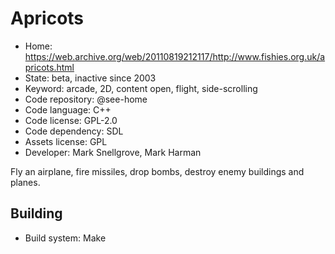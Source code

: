 # Apricots

- Home: https://web.archive.org/web/20110819212117/http://www.fishies.org.uk/apricots.html
- State: beta, inactive since 2003
- Keyword: arcade, 2D, content open, flight, side-scrolling
- Code repository: @see-home
- Code language: C++
- Code license: GPL-2.0
- Code dependency: SDL
- Assets license: GPL
- Developer: Mark Snellgrove, Mark Harman

Fly an airplane, fire missiles, drop bombs, destroy enemy buildings and planes.

## Building

- Build system: Make
